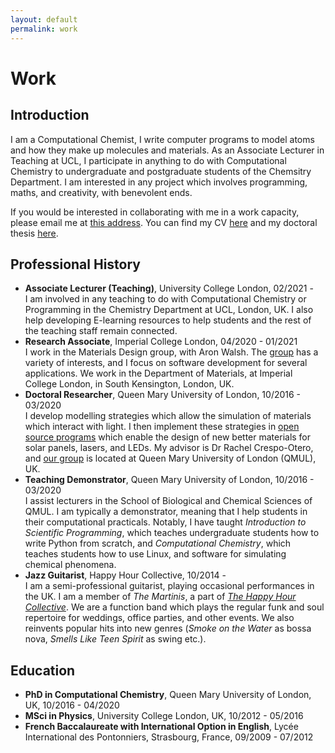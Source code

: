 ```yaml
---
layout: default
permalink: work
---
```


# Work

## Introduction

<p>I am a Computational Chemist, I write computer programs to model atoms and how they make up molecules and materials. As an Associate Lecturer in Teaching at UCL, I participate in anything to do with Computational Chemistry to undergraduate and postgraduate students of the Chemsitry Department. I am interested in any project which involves programming, maths, and creativity, with benevolent ends.</p>

<p>If you would be interested in collaborating with me in a work capacity, please email me at <a href="mailto:miguel.rivera@ucl.ac.uk">this address</a>. You can find my CV <a href="Miguel_Rivera_CV.pdf">here</a> and my doctoral thesis <a href="files/thesis.pdf">here</a>.</p>

## Professional History

<ul>
    <li><b>Associate Lecturer (Teaching)</b>, University College London, 02/2021 - <br/>
    I am involved in any teaching to do with Computational Chemistry or
    Programming in the Chemistry Department at UCL, London, UK. I also help
    developing E-learning resources to help students and the rest of the
    teaching staff remain connected.</li>
    <li><b>Research Associate</b>, Imperial College London, 04/2020 - 01/2021<br/>
    I work in the Materials Design group, with Aron Walsh. The <a href="http://wmd-group.github.io/">group</a> has a variety of interests, and I focus on software development for several applications. We work in the Department of Materials, at Imperial College London, in South Kensington, London, UK.</li>
     <li><b>Doctoral Researcher</b>, Queen Mary University of London, 10/2016 - 03/2020<br/>
    I develop modelling strategies which allow the simulation of materials which interact with light. I then implement these strategies in <a href="https://github.com/m-rivera">open source programs</a> which enable the design of new better materials for solar panels, lasers, and LEDs. My advisor is Dr Rachel Crespo-Otero, and <a href="https://crespootero.wordpress.com/">our group</a> is located at Queen Mary University of London (QMUL), UK.</li>
    <li><b>Teaching Demonstrator</b>, Queen Mary University of London, 10/2016 - 03/2020<br/>
    I assist lecturers in the School of Biological and Chemical Sciences of QMUL. I am typically a demonstrator, meaning that I help students in their computational practicals. Notably, I have taught <i>Introduction to Scientific Programming</i>, which teaches undergraduate students how to write Python from scratch, and <i>Computational Chemistry</i>, which teaches students how to use Linux, and software for simulating chemical phenomena.</li>
    <li><b>Jazz Guitarist</b>, Happy Hour Collective, 10/2014 -<br/>
    I am a semi-professional guitarist, playing occasional performances in the UK. I am a member of <i>The Martinis</i>, a part of <i><a href="http://www.hhcollective.co.uk/">The Happy Hour Collective</a></i>. We are a function band which plays the regular funk and soul repertoire for weddings, office parties, and other events. We also reinvents popular hits into new genres (<i>Smoke on the Water</i> as bossa nova, <i>Smells Like Teen Spirit</i> as swing etc.).</li>
</ul>

## Education

<ul>
    <li><b>PhD in Computational Chemistry</b>, Queen Mary University of London, UK, 10/2016 - 04/2020</li>
    <li><b>MSci in Physics</b>, University College London, UK, 10/2012 - 05/2016</li>
    <li><b>French Baccalaureate with International Option in English</b>, Lycée International des Pontonniers, Strasbourg, France, 09/2009 - 07/2012</li>
</ul>
